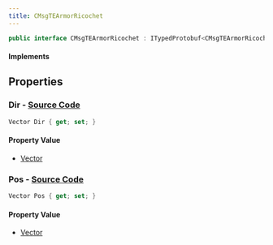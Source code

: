 ```yaml
---
title: CMsgTEArmorRicochet
---
```


```csharp
public interface CMsgTEArmorRicochet : ITypedProtobuf<CMsgTEArmorRicochet>, INativeHandle, INetMessage<CMsgTEArmorRicochet>, IDisposable
```

#### Implements

## Properties

### **Dir** - [Source Code](https://github.com/swiftly-solution/swiftlys2/blob/main/managed/src/SwiftlyS2.Generated/Protobufs/Interfaces/CMsgTEArmorRicochet.cs#L21)

```csharp
Vector Dir { get; set; }
```

#### Property Value

- [Vector](/docs/api/shared/natives/vector)

### **Pos** - [Source Code](https://github.com/swiftly-solution/swiftlys2/blob/main/managed/src/SwiftlyS2.Generated/Protobufs/Interfaces/CMsgTEArmorRicochet.cs#L18)

```csharp
Vector Pos { get; set; }
```

#### Property Value

- [Vector](/docs/api/shared/natives/vector)

